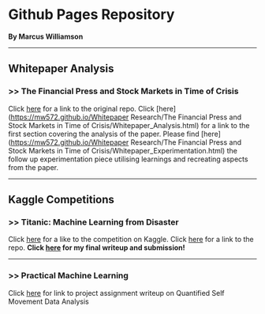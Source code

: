 # Github Pages Repository

**By Marcus Williamson**

---

## Whitepaper Analysis

### >> The Financial Press and Stock Markets in Time of Crisis
Click [here](https://github.com/mw572/financial-markets/tree/master/Whitepaper%20Research/The%20financial%20press%20and%20stock%20markets%20in%20times%20of%20crisis) for a link to the original repo.
Click [here](https://mw572.github.io/Whitepaper Research/The Financial Press and Stock Markets in Time of Crisis/Whitepaper_Analysis.html) for a link to the first section covering the analysis of the paper. Please find [here](https://mw572.github.io/Whitepaper Research/The Financial Press and Stock Markets in Time of Crisis/Whitepaper_Experimentation.html) the follow up experimentation piece utilising learnings and recreating aspects from the paper.

---

## Kaggle Competitions

### >> Titanic: Machine Learning from Disaster
Click [here](https://www.kaggle.com/c/titanic) for a like to the competition on Kaggle.
Click [here](https://github.com/mw572/Kaggle/tree/master/Titanic%20Survival%20Model) for a link to the repo.
**Click [here](http://mw572.github.io/Kaggle/Titanic_Writeup.html) for my final writeup and submission!**

---

### >> Practical Machine Learning 
Click [here](https://mw572.github.io/PracticalMachineLearning/index.html) for link to project assignment writeup on Quantified Self Movement Data Analysis



